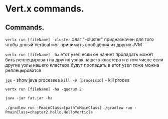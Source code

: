 # Vert.x commands.

## Commands.
`vertx run [fileName] -cluster` 
флаг "-cluster"  придназначен для того чтобы днный Vertical мог принимать сообщения из других JVM 

`vertx run [fileName] -ha` 
етот узел если он начнет пропадать может бить реплецырован на других узлах нашего кластера 
и в том числе если другие узлы нашего кластера будут пропадать в етот узел тоже можна реплецыроватся

`jps` - show java processes
`kill -9 [processId]` - kill proces   

`vertx run [fileName] -ha -quorum 2`

`java -jar fat.jar -ha` 

`./gradlew run -PmainClass=[pathToMainClass]`
`./gradlew run -PmainClass=chapter2.hello.HelloVerticle`